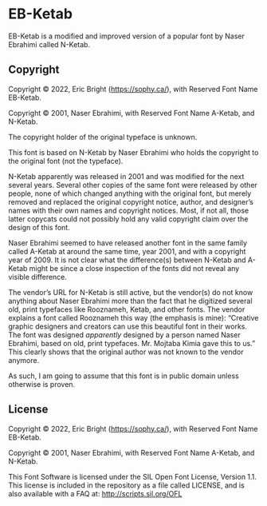 # EB-Ketab

EB-Ketab is a modified and improved version of a popular font by Naser Ebrahimi called N-Ketab.

## Copyright

Copyright © 2022, Eric Bright (<https://sophy.ca/>), with Reserved Font Name EB-Ketab.

Copyright © 2001, Naser Ebrahimi, with Reserved Font Name A-Ketab, and N-Ketab.

The copyright holder of the original typeface is unknown.

This font is based on N-Ketab by Naser Ebrahimi who holds the copyright to the original font (not the typeface).

N-Ketab apparently was released in 2001 and was modified for the next several years. Several other copies of the same font were released by other people, none of which changed anything with the original font, but merely removed and replaced the original copyright notice, author, and designer’s names with their own names and copyright notices. Most, if not all, those latter copycats could not possibly hold any valid copyright claim over the design of this font.

Naser Ebrahimi seemed to have released another font in the same family called A-Ketab at around the same time, year 2001, and with a copyright year of 2009. It is not clear what the difference(s) between N-Ketab and A-Ketab might be since a close inspection of the fonts did not reveal any visible difference.

The vendor’s URL for N-Ketab is still active, but the vendor(s) do not know anything about Naser Ebrahimi more than the fact that he digitized several old, print typefaces like Rooznameh, Ketab, and other fonts. The vendor explains a font called Rooznameh this way (the emphasis is mine): “Creative graphic designers and creators can use this beautiful font in their works. The font was designed *apparently* designed by a person named Naser Ebrahimi, based on old, print typefaces. Mr. Mojtaba Kimia gave this to us.” This clearly shows that the original author was not known to the vendor anymore.

As such, I am going to assume that this font is in public domain unless otherwise is proven.

## License

Copyright © 2022, Eric Bright (<https://sophy.ca/>), with Reserved Font Name EB-Ketab.

Copyright © 2001, Naser Ebrahimi, with Reserved Font Name A-Ketab, and N-Ketab.

This Font Software is licensed under the SIL Open Font License, Version 1.1. This license is included in the repository as a file called LICENSE, and is also available with a FAQ at:
<http://scripts.sil.org/OFL>
